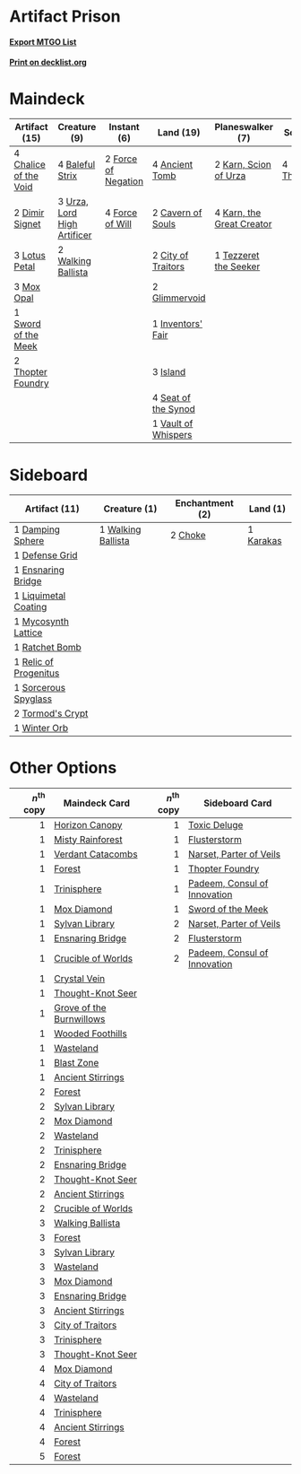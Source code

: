 # Artifact Prison

#### [Export MTGO List](../collection/Artifact%20Prison/Artifact%20Prison.txt)
#### [Print on decklist.org](http://decklist.org/?deckmain=4%09Ancient%20Tomb%0A4%09Baleful%20Strix%0A2%09Cavern%20of%20Souls%0A4%09Chalice%20of%20the%20Void%0A2%09City%20of%20Traitors%0A2%09Dimir%20Signet%0A2%09Force%20of%20Negation%0A4%09Force%20of%20Will%0A2%09Glimmervoid%0A1%09Inventors'%20Fair%0A3%09Island%0A2%09Karn,%20Scion%20of%20Urza%0A4%09Karn,%20the%20Great%20Creator%0A3%09Lotus%20Petal%0A3%09Mox%20Opal%0A4%09Seat%20of%20the%20Synod%0A1%09Sword%20of%20the%20Meek%0A1%09Tezzeret%20the%20Seeker%0A2%09Thopter%20Foundry%0A4%09Thoughtcast%0A3%09Urza,%20Lord%20High%20Artificer%0A1%09Vault%20of%20Whispers%0A2%09Walking%20Ballista&deckside=2%09Choke%0A1%09Damping%20Sphere%0A1%09Defense%20Grid%0A1%09Ensnaring%20Bridge%0A1%09Karakas%0A1%09Liquimetal%20Coating%0A1%09Mycosynth%20Lattice%0A1%09Ratchet%20Bomb%0A1%09Relic%20of%20Progenitus%0A1%09Sorcerous%20Spyglass%0A2%09Tormod's%20Crypt%0A1%09Walking%20Ballista%0A1%09Winter%20Orb)
# Maindeck

|                                         Artifact (15)                                          |                                             Creature (9)                                             |                                         Instant (6)                                          |                                          Land (19)                                           |                                          Planeswalker (7)                                          |                                      Sorcery (4)                                       |
|------------------------------------------------------------------------------------------------|------------------------------------------------------------------------------------------------------|----------------------------------------------------------------------------------------------|----------------------------------------------------------------------------------------------|----------------------------------------------------------------------------------------------------|----------------------------------------------------------------------------------------|
|4 [Chalice of the Void](http://gatherer.wizards.com/Pages/Card/Details.aspx?multiverseid=442211)|4 [Baleful Strix](http://gatherer.wizards.com/Pages/Card/Details.aspx?multiverseid=376260)            |2 [Force of Negation](http://gatherer.wizards.com/Pages/Card/Details.aspx?multiverseid=464001)|4 [Ancient Tomb](http://gatherer.wizards.com/Pages/Card/Details.aspx?multiverseid=409567)     |2 [Karn, Scion of Urza](http://gatherer.wizards.com/Pages/Card/Details.aspx?multiverseid=442889)    |4 [Thoughtcast](http://gatherer.wizards.com/Pages/Card/Details.aspx?multiverseid=222732)|
|2 [Dimir Signet](http://gatherer.wizards.com/Pages/Card/Details.aspx?multiverseid=220548)       |3 [Urza, Lord High Artificer](http://gatherer.wizards.com/Pages/Card/Details.aspx?multiverseid=464024)|4 [Force of Will](http://gatherer.wizards.com/Pages/Card/Details.aspx?multiverseid=3107)      |2 [Cavern of Souls](http://gatherer.wizards.com/Pages/Card/Details.aspx?multiverseid=278058)  |4 [Karn, the Great Creator](http://gatherer.wizards.com/Pages/Card/Details.aspx?multiverseid=460928)|                                                                                        |
|3 [Lotus Petal](http://gatherer.wizards.com/Pages/Card/Details.aspx?multiverseid=420602)        |2 [Walking Ballista](http://gatherer.wizards.com/Pages/Card/Details.aspx?multiverseid=423848)         |                                                                                              |2 [City of Traitors](http://gatherer.wizards.com/Pages/Card/Details.aspx?multiverseid=6168)   |1 [Tezzeret the Seeker](http://gatherer.wizards.com/Pages/Card/Details.aspx?multiverseid=174912)    |                                                                                        |
|3 [Mox Opal](http://gatherer.wizards.com/Pages/Card/Details.aspx?multiverseid=397719)           |                                                                                                      |                                                                                              |2 [Glimmervoid](http://gatherer.wizards.com/Pages/Card/Details.aspx?multiverseid=370425)      |                                                                                                    |                                                                                        |
|1 [Sword of the Meek](http://gatherer.wizards.com/Pages/Card/Details.aspx?multiverseid=126215)  |                                                                                                      |                                                                                              |1 [Inventors' Fair](http://gatherer.wizards.com/Pages/Card/Details.aspx?multiverseid=417820)  |                                                                                                    |                                                                                        |
|2 [Thopter Foundry](http://gatherer.wizards.com/Pages/Card/Details.aspx?multiverseid=183017)    |                                                                                                      |                                                                                              |3 [Island](http://gatherer.wizards.com/Pages/Card/Details.aspx?multiverseid=439857)           |                                                                                                    |                                                                                        |
|                                                                                                |                                                                                                      |                                                                                              |4 [Seat of the Synod](http://gatherer.wizards.com/Pages/Card/Details.aspx?multiverseid=420940)|                                                                                                    |                                                                                        |
|                                                                                                |                                                                                                      |                                                                                              |1 [Vault of Whispers](http://gatherer.wizards.com/Pages/Card/Details.aspx?multiverseid=205313)|                                                                                                    |                                                                                        |


# Sideboard

|                                         Artifact (11)                                          |                                        Creature (1)                                         |                                 Enchantment (2)                                 |                                      Land (1)                                      |
|------------------------------------------------------------------------------------------------|---------------------------------------------------------------------------------------------|---------------------------------------------------------------------------------|------------------------------------------------------------------------------------|
|1 [Damping Sphere](http://gatherer.wizards.com/Pages/Card/Details.aspx?multiverseid=443101)     |1 [Walking Ballista](http://gatherer.wizards.com/Pages/Card/Details.aspx?multiverseid=423848)|2 [Choke](http://gatherer.wizards.com/Pages/Card/Details.aspx?multiverseid=45431)|1 [Karakas](http://gatherer.wizards.com/Pages/Card/Details.aspx?multiverseid=413782)|
|1 [Defense Grid](http://gatherer.wizards.com/Pages/Card/Details.aspx?multiverseid=45481)        |                                                                                             |                                                                                 |                                                                                    |
|1 [Ensnaring Bridge](http://gatherer.wizards.com/Pages/Card/Details.aspx?multiverseid=15866)    |                                                                                             |                                                                                 |                                                                                    |
|1 [Liquimetal Coating](http://gatherer.wizards.com/Pages/Card/Details.aspx?multiverseid=389578) |                                                                                             |                                                                                 |                                                                                    |
|1 [Mycosynth Lattice](http://gatherer.wizards.com/Pages/Card/Details.aspx?multiverseid=446209)  |                                                                                             |                                                                                 |                                                                                    |
|1 [Ratchet Bomb](http://gatherer.wizards.com/Pages/Card/Details.aspx?multiverseid=370623)       |                                                                                             |                                                                                 |                                                                                    |
|1 [Relic of Progenitus](http://gatherer.wizards.com/Pages/Card/Details.aspx?multiverseid=174824)|                                                                                             |                                                                                 |                                                                                    |
|1 [Sorcerous Spyglass](http://gatherer.wizards.com/Pages/Card/Details.aspx?multiverseid=435407) |                                                                                             |                                                                                 |                                                                                    |
|2 [Tormod's Crypt](http://gatherer.wizards.com/Pages/Card/Details.aspx?multiverseid=389723)     |                                                                                             |                                                                                 |                                                                                    |
|1 [Winter Orb](http://gatherer.wizards.com/Pages/Card/Details.aspx?multiverseid=643)            |                                                                                             |                                                                                 |                                                                                    |


# Other Options

|*n*<sup>th</sup> copy|                                           Maindeck Card                                           |*n*<sup>th</sup> copy|                                            Sideboard Card                                             |
|--------------------:|---------------------------------------------------------------------------------------------------|--------------------:|-------------------------------------------------------------------------------------------------------|
|                    1|[Horizon Canopy](http://gatherer.wizards.com/Pages/Card/Details.aspx?multiverseid=409571)          |                    1|[Toxic Deluge](http://gatherer.wizards.com/Pages/Card/Details.aspx?multiverseid=376559)                |
|                    1|[Misty Rainforest](http://gatherer.wizards.com/Pages/Card/Details.aspx?multiverseid=405102)        |                    1|[Flusterstorm](http://gatherer.wizards.com/Pages/Card/Details.aspx?multiverseid=228255)                |
|                    1|[Verdant Catacombs](http://gatherer.wizards.com/Pages/Card/Details.aspx?multiverseid=405113)       |                    1|[Narset, Parter of Veils](http://gatherer.wizards.com/Pages/Card/Details.aspx?multiverseid=460988)     |
|                    1|[Forest](http://gatherer.wizards.com/Pages/Card/Details.aspx?multiverseid=439860)                  |                    1|[Thopter Foundry](http://gatherer.wizards.com/Pages/Card/Details.aspx?multiverseid=183017)             |
|                    1|[Trinisphere](http://gatherer.wizards.com/Pages/Card/Details.aspx?multiverseid=43545)              |                    1|[Padeem, Consul of Innovation](http://gatherer.wizards.com/Pages/Card/Details.aspx?multiverseid=417632)|
|                    1|[Mox Diamond](http://gatherer.wizards.com/Pages/Card/Details.aspx?multiverseid=5193)               |                    1|[Sword of the Meek](http://gatherer.wizards.com/Pages/Card/Details.aspx?multiverseid=126215)           |
|                    1|[Sylvan Library](http://gatherer.wizards.com/Pages/Card/Details.aspx?multiverseid=2240)            |                    2|[Narset, Parter of Veils](http://gatherer.wizards.com/Pages/Card/Details.aspx?multiverseid=460988)     |
|                    1|[Ensnaring Bridge](http://gatherer.wizards.com/Pages/Card/Details.aspx?multiverseid=15866)         |                    2|[Flusterstorm](http://gatherer.wizards.com/Pages/Card/Details.aspx?multiverseid=228255)                |
|                    1|[Crucible of Worlds](http://gatherer.wizards.com/Pages/Card/Details.aspx?multiverseid=129480)      |                    2|[Padeem, Consul of Innovation](http://gatherer.wizards.com/Pages/Card/Details.aspx?multiverseid=417632)|
|                    1|[Crystal Vein](http://gatherer.wizards.com/Pages/Card/Details.aspx?multiverseid=15413)             |                     |                                                                                                       |
|                    1|[Thought-Knot Seer](http://gatherer.wizards.com/Pages/Card/Details.aspx?multiverseid=407519)       |                     |                                                                                                       |
|                    1|[Grove of the Burnwillows](http://gatherer.wizards.com/Pages/Card/Details.aspx?multiverseid=130595)|                     |                                                                                                       |
|                    1|[Wooded Foothills](http://gatherer.wizards.com/Pages/Card/Details.aspx?multiverseid=405116)        |                     |                                                                                                       |
|                    1|[Wasteland](http://gatherer.wizards.com/Pages/Card/Details.aspx?multiverseid=413790)               |                     |                                                                                                       |
|                    1|[Blast Zone](http://gatherer.wizards.com/Pages/Card/Details.aspx?multiverseid=461171)              |                     |                                                                                                       |
|                    1|[Ancient Stirrings](http://gatherer.wizards.com/Pages/Card/Details.aspx?multiverseid=442148)       |                     |                                                                                                       |
|                    2|[Forest](http://gatherer.wizards.com/Pages/Card/Details.aspx?multiverseid=439860)                  |                     |                                                                                                       |
|                    2|[Sylvan Library](http://gatherer.wizards.com/Pages/Card/Details.aspx?multiverseid=2240)            |                     |                                                                                                       |
|                    2|[Mox Diamond](http://gatherer.wizards.com/Pages/Card/Details.aspx?multiverseid=5193)               |                     |                                                                                                       |
|                    2|[Wasteland](http://gatherer.wizards.com/Pages/Card/Details.aspx?multiverseid=413790)               |                     |                                                                                                       |
|                    2|[Trinisphere](http://gatherer.wizards.com/Pages/Card/Details.aspx?multiverseid=43545)              |                     |                                                                                                       |
|                    2|[Ensnaring Bridge](http://gatherer.wizards.com/Pages/Card/Details.aspx?multiverseid=15866)         |                     |                                                                                                       |
|                    2|[Thought-Knot Seer](http://gatherer.wizards.com/Pages/Card/Details.aspx?multiverseid=407519)       |                     |                                                                                                       |
|                    2|[Ancient Stirrings](http://gatherer.wizards.com/Pages/Card/Details.aspx?multiverseid=442148)       |                     |                                                                                                       |
|                    2|[Crucible of Worlds](http://gatherer.wizards.com/Pages/Card/Details.aspx?multiverseid=129480)      |                     |                                                                                                       |
|                    3|[Walking Ballista](http://gatherer.wizards.com/Pages/Card/Details.aspx?multiverseid=423848)        |                     |                                                                                                       |
|                    3|[Forest](http://gatherer.wizards.com/Pages/Card/Details.aspx?multiverseid=439860)                  |                     |                                                                                                       |
|                    3|[Sylvan Library](http://gatherer.wizards.com/Pages/Card/Details.aspx?multiverseid=2240)            |                     |                                                                                                       |
|                    3|[Wasteland](http://gatherer.wizards.com/Pages/Card/Details.aspx?multiverseid=413790)               |                     |                                                                                                       |
|                    3|[Mox Diamond](http://gatherer.wizards.com/Pages/Card/Details.aspx?multiverseid=5193)               |                     |                                                                                                       |
|                    3|[Ensnaring Bridge](http://gatherer.wizards.com/Pages/Card/Details.aspx?multiverseid=15866)         |                     |                                                                                                       |
|                    3|[Ancient Stirrings](http://gatherer.wizards.com/Pages/Card/Details.aspx?multiverseid=442148)       |                     |                                                                                                       |
|                    3|[City of Traitors](http://gatherer.wizards.com/Pages/Card/Details.aspx?multiverseid=6168)          |                     |                                                                                                       |
|                    3|[Trinisphere](http://gatherer.wizards.com/Pages/Card/Details.aspx?multiverseid=43545)              |                     |                                                                                                       |
|                    3|[Thought-Knot Seer](http://gatherer.wizards.com/Pages/Card/Details.aspx?multiverseid=407519)       |                     |                                                                                                       |
|                    4|[Mox Diamond](http://gatherer.wizards.com/Pages/Card/Details.aspx?multiverseid=5193)               |                     |                                                                                                       |
|                    4|[City of Traitors](http://gatherer.wizards.com/Pages/Card/Details.aspx?multiverseid=6168)          |                     |                                                                                                       |
|                    4|[Wasteland](http://gatherer.wizards.com/Pages/Card/Details.aspx?multiverseid=413790)               |                     |                                                                                                       |
|                    4|[Trinisphere](http://gatherer.wizards.com/Pages/Card/Details.aspx?multiverseid=43545)              |                     |                                                                                                       |
|                    4|[Ancient Stirrings](http://gatherer.wizards.com/Pages/Card/Details.aspx?multiverseid=442148)       |                     |                                                                                                       |
|                    4|[Forest](http://gatherer.wizards.com/Pages/Card/Details.aspx?multiverseid=439860)                  |                     |                                                                                                       |
|                    5|[Forest](http://gatherer.wizards.com/Pages/Card/Details.aspx?multiverseid=439860)                  |                     |                                                                                                       |

